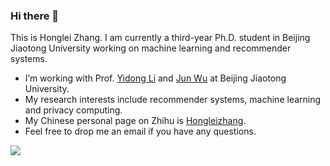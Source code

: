 ### Hi there 👋

<!--
**hongleizhang/hongleizhang** is a ✨ _special_ ✨ repository because its `README.md` (this file) appears on your GitHub profile.

Here are some ideas to get you started:

- 🔭 I’m currently working on ...
- 🌱 I’m currently learning ...
- 👯 I’m looking to collaborate on ...
- 🤔 I’m looking for help with ...
- 💬 Ask me about ...
- 📫 How to reach me: ...
- 😄 Pronouns: ...
- ⚡ Fun fact: ...
-->

This is Honglei Zhang. I am currently a third-year Ph.D. student in Beijing Jiaotong University working on machine learning and recommender systems.

- I’m working with Prof. [Yidong Li](https://faculty.bjtu.edu.cn/8408/) and [Jun Wu](https://faculty.bjtu.edu.cn/8620/) at Beijing Jiaotong University.
- My research interests include recommender systems, machine learning and privacy computing.
- My Chinese personal page on Zhihu is [Hongleizhang](https://www.zhihu.com/people/hongleizhang).
- Feel free to drop me an email if you have any questions.

![](https://github-readme-stats.vercel.app/api?username=hongleizhang)
